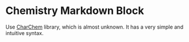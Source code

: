 # Chemistry Markdown Block

Use [CharChem](http://charchem.org/) library, which is almost unknown.
It has a very simple and intuitive syntax.
